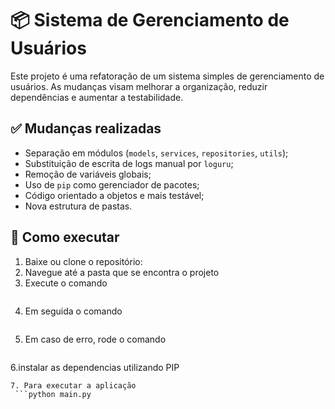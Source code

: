 # 📦 Sistema de Gerenciamento de Usuários

Este projeto é uma refatoração de um sistema simples de gerenciamento de usuários. As mudanças visam melhorar a organização, reduzir dependências e aumentar a testabilidade.

## ✅ Mudanças realizadas

- Separação em módulos (`models`, `services`, `repositories`, `utils`);
- Substituição de escrita de logs manual por `loguru`;
- Remoção de variáveis globais;
- Uso de `pip` como gerenciador de pacotes;
- Código orientado a objetos e mais testável;
- Nova estrutura de pastas.

## 🚀 Como executar

1. Baixe ou clone o repositório:
2. Navegue até a pasta que se encontra o projeto
3. Execute o comando
   ```python -m venv venv
4. Em seguida o comando
   ```venv\Scripts\activate para ativar
5. Em caso de erro, rode o comando
   ```Set-ExecutionPolicy -ExecutionPolicy RemoteSigned -Scope Process
6.instalar as dependencias utilizando PIP
```pip install -r requirements.txt
7. Para executar a aplicação
 ```python main.py 

